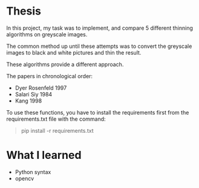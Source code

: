 # Thesis

In this project, my task was to implement, and compare 5 different thinning algorithms on greyscale images.

The common method up until these attempts was to convert the greyscale images to black and white pictures and thin the result.

These algorithms provide a different approach.

The papers in chronological order:
* Dyer Rosenfeld 1997
* Salari Siy 1984
* Kang 1998

To use these functions, you have to install the requirements first from the requirements.txt file with the command: 
> pip install -r requirements.txt

# What I learned

* Python syntax
* opencv
<!--stackedit_data:
eyJoaXN0b3J5IjpbLTE4OTE0Mjk5Ml19
-->